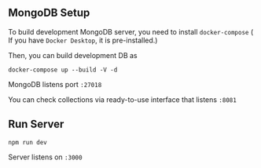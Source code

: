 ## MongoDB Setup

To build development MongoDB server, you need to install `docker-compose` ( If you have `Docker Desktop`, it is pre-installed.)

Then, you can build development DB as 

`docker-compose up --build -V -d`

MongoDB listens port `:27018`

You can check collections via ready-to-use interface that listens `:8081`


## Run Server

`npm run dev`

Server listens on `:3000`